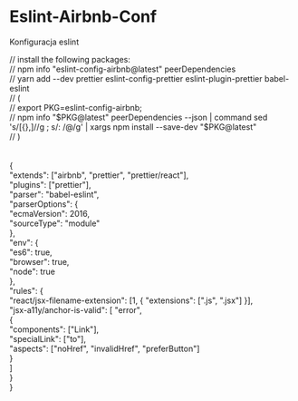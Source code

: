 # Eslint-Airbnb-Conf
Konfiguracja eslint

// install the following packages: <br />
// npm info "eslint-config-airbnb@latest" peerDependencies <br />
// yarn add --dev prettier eslint-config-prettier eslint-plugin-prettier babel-eslint <br />
//  ( <br />
//    export PKG=eslint-config-airbnb; <br />
//    npm info "$PKG@latest" peerDependencies --json | command sed 's/[{},]//g ; s/: /@/g' | xargs npm install --save-dev "$PKG@latest" <br />
//  ) <br />
 <br />
 <br />
{ <br />
  "extends": ["airbnb", "prettier", "prettier/react"], <br />
  "plugins": ["prettier"], <br />
  "parser": "babel-eslint", <br />
  "parserOptions": { <br />
    "ecmaVersion": 2016, <br />
    "sourceType": "module" <br />
  }, <br />
  "env": { <br />
    "es6": true, <br />
    "browser": true, <br />
    "node": true <br />
  }, <br />
  "rules": { <br />
    "react/jsx-filename-extension": [1, { "extensions": [".js", ".jsx"] }], <br />
    "jsx-a11y/anchor-is-valid\": [ "error", <br />
      { <br />
    		"components": ["Link"], <br />
    		"specialLink": ["to"], <br />
    		"aspects": ["noHref", "invalidHref", "preferButton"] <br />
      } <br />
    ] <br />
  } <br />
} <br />
 <br />
